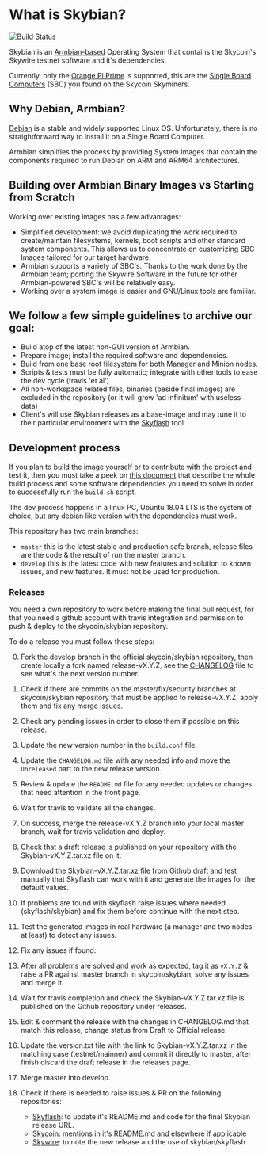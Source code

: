 # What is Skybian?

[![Build Status](https://travis-ci.org/skycoin/skybian.svg?branch=master)](https://travis-ci.org/skycoin/skybian)

Skybian is an [Armbian-based](https://www.armbian.com/) Operating System that contains the Skycoin's Skywire testnet software and it's dependencies.

Currently, only the [Orange Pi Prime](http://www.orangepi.org/OrangePiPrime/) is supported, this are the [Single Board Computers](https://en.wikipedia.org/wiki/Single-board_computer) (SBC) you found on the Skycoin Skyminers.

## Why Debian, Armbian?

[Debian](https://www.debian.org) is a stable and widely supported Linux OS. Unfortunately, there is no straightforward way to install it on a Single Board Computer.

Armbian simplifies the process by providing System Images that contain the components required to run Debian on ARM and ARM64 architectures.

## Building over Armbian Binary Images vs Starting from Scratch

Working over existing images has a few advantages:

* Simplified development: we avoid duplicating the work required to create/maintain filesystems, kernels, boot scripts and other standard system components. This allows us to concentrate on customizing SBC Images tailored for our target hardware.
* Armbian supports a variety of SBC's.  Thanks to the work done by the Armbian team; porting the Skywire Software in the future for other Armbian-powered SBC's will be relatively easy.
* Working over a system image is easier and GNU/Linux tools are familiar.

## We follow a few simple guidelines to archive our goal:

* Build atop of the latest non-GUI version of Armbian.
* Prepare image; install the required software and dependencies.
* Build from one base root filesystem for both Manager and Minion nodes.
* Scripts & tests must be fully automatic; integrate with other tools to ease the dev cycle (travis 'et al')
* All non-workspace related files, binaries (beside final images) are excluded in the repository (or it will grow 'ad infinitum' with useless data)
* Client's will use Skybian releases as a base-image and may tune it to their particular environment with the [Skyflash](https://github.com/skycoin/skyflash) tool

## Development process

If you plan to build the image yourself or to contribute with the project and test it, then you must take a peek on [this document](Building_Skybian.md) that describe the whole build process and some software dependencies you need to solve in order to successfully run the `build.sh` script.

The dev process happens in a linux PC, Ubuntu 18.04 LTS is the system of choice, but any debian like version with the dependencies must work.

This repository has two main branches:

* `master` this is the latest stable and production safe branch, release files are the code & the result of run the master branch.
* `develop` this is the latest code with new features and solution to known issues, and new features. It must not be used for production.

### Releases

You need a own repository to work before making the final pull request, for that you need a github account with travis integration and permission to push & deploy to the skycoin/skybian repository.

To do a release you must follow these steps:

0. Fork the develop branch in the official skycoin/skybian repository, then create locally a fork named release-vX.Y.Z, see the [CHANGELOG](CHANGELOG.md) file to see what's the next version number.
0. Check if there are commits on the master/fix/security branches at skycoin/skybian repository that must be applied to release-vX.Y.Z, apply them and fix any merge issues.
0. Check any pending issues in order to close them if possible on this release.
0. Update the new version number in the `build.conf` file.
0. Update the `CHANGELOG.md` file with any needed info and move the `Unreleased` part to the new release version.
0. Review & update the `README.md` file for any needed updates or changes that need attention in the front page.
0. Wait for travis to validate all the changes.
0. On success, merge the release-vX.Y.Z branch into your local master branch, wait for travis validation and deploy.
0. Check that a draft release is published on your repository with the Skybian-vX.Y.Z.tar.xz file on it.
0. Download the Skybian-vX.Y.Z.tar.xz file from Github draft and test manually that Skyflash can work with it and generate the images for the default values.
0. If problems are found with skyflash raise issues where needed (skyflash/skybian) and fix them before continue with the next step.
0. Test the generated images in real hardware (a manager and two nodes at least) to detect any issues.
0. Fix any issues if found.
0. After all problems are solved and work as expected, tag it as `vX.Y.Z` & raise a PR against master branch in skycoin/skybian, solve any issues and merge it.
0. Wait for travis completion and check the Skybian-vX.Y.Z.tar.xz file is published on the Github repository under releases.
0. Edit & comment the release with the changes in CHANGELOG.md that match this release, change status from Draft to Official release.
0. Update the version.txt file with the link to Skybian-vX.Y.Z.tar.xz in the matching case (testnet/mainner) and commit it directly to master, after finish discard the draft release in the releases page.
0. Merge master into develop.
0. Check if there is needed to raise issues & PR on the following repositories:

    * [Skyflash](https://github.com/skycoin/skyflash): to update it's README.md and code for the final Skybian release URL.
    * [Skycoin](https://github.com/skycoin/skycoin): mentions in it's README.md and elsewhere if applicable
    * [Skywire](https://github.com/skycoin/skywire): to note the new release and the use of skybian/skyflash
